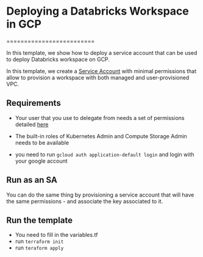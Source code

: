 # Deploying a Databricks Workspace in GCP
=========================

In this template, we show how to deploy a service account that can be used to deploy Databricks workspace on GCP.

In this template, we create a [Service Account](https://cloud.google.com/iam/docs/service-account-overview) with minimal permissions that allow to provision a workspace with both managed and user-provisioned VPC.


## Requirements

- Your user that you use to delegate from needs a set of permissions detailed [here](https://docs.gcp.databricks.com/administration-guide/cloud-configurations/gcp/permissions.html#required-user-permissions-or-service-account-permissions-to-create-a-workspace)

- The built-in roles of Kubernetes Admin and Compute Storage Admin needs to be available

- you need to run `gcloud auth application-default login` and login with your google account

## Run as an SA 

You can do the same thing by provisioning a service account that will have the same permissions - and associate the key associated to it.


## Run the template

- You need to fill in the variables.tf 
- run `terraform init`
- run `teraform apply`